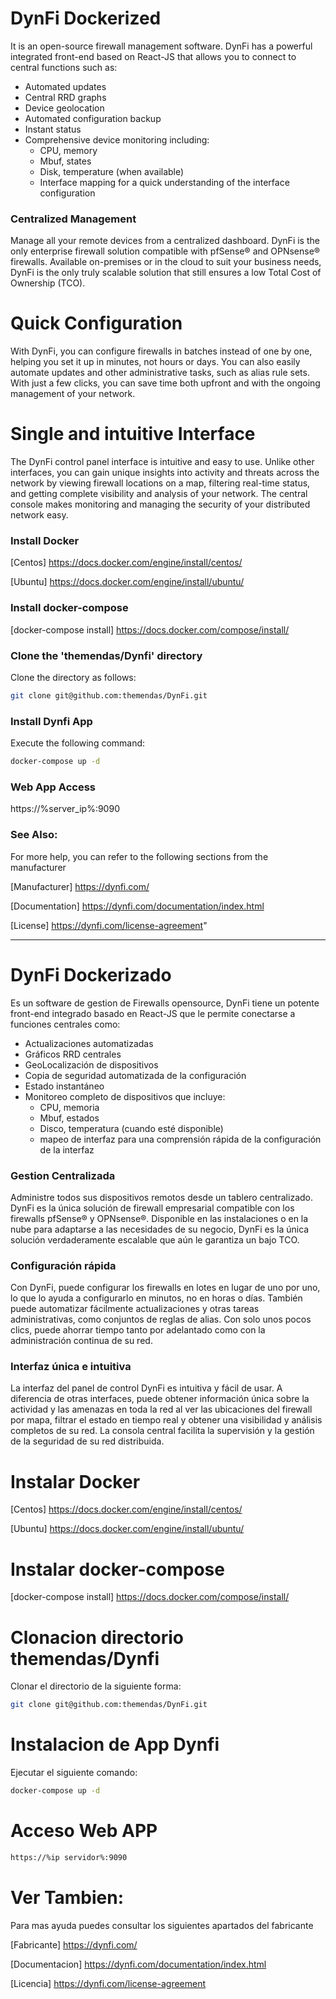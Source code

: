 # DynFi Dockerized

It is an open-source firewall management software. DynFi has a powerful integrated front-end based on React-JS that allows you to connect to central functions such as:

- Automated updates
- Central RRD graphs
- Device geolocation
- Automated configuration backup
- Instant status
- Comprehensive device monitoring including:
  - CPU, memory
  - Mbuf, states
  - Disk, temperature (when available)
  - Interface mapping for a quick understanding of the interface configuration

### Centralized Management
Manage all your remote devices from a centralized dashboard. DynFi is the only enterprise firewall solution compatible with pfSense® and OPNsense® firewalls. Available on-premises or in the cloud to suit your business needs, DynFi is the only truly scalable solution that still ensures a low Total Cost of Ownership (TCO).

# Quick Configuration
With DynFi, you can configure firewalls in batches instead of one by one, helping you set it up in minutes, not hours or days. You can also easily automate updates and other administrative tasks, such as alias rule sets. With just a few clicks, you can save time both upfront and with the ongoing management of your network.

# Single and intuitive Interface
The DynFi control panel interface is intuitive and easy to use. Unlike other interfaces, you can gain unique insights into activity and threats across the network by viewing firewall locations on a map, filtering real-time status, and getting complete visibility and analysis of your network. The central console makes monitoring and managing the security of your distributed network easy.

### Install Docker
[Centos] https://docs.docker.com/engine/install/centos/

[Ubuntu] https://docs.docker.com/engine/install/ubuntu/

### Install docker-compose
[docker-compose install] https://docs.docker.com/compose/install/

### Clone the 'themendas/Dynfi' directory

Clone the directory as follows:
```bash
git clone git@github.com:themendas/DynFi.git
```

### Install Dynfi App
Execute the following command:

```bash
docker-compose up -d
```

### Web App Access
https://%server_ip%:9090

### See Also:
For more help, you can refer to the following sections from the manufacturer

[Manufacturer] https://dynfi.com/

[Documentation] https://dynfi.com/documentation/index.html

[License] https://dynfi.com/license-agreement"

-----

# DynFi Dockerizado

Es un software de gestion de Firewalls opensource, DynFi tiene un potente front-end integrado basado en React-JS que le permite conectarse a funciones centrales como:

* Actualizaciones automatizadas
* Gráficos RRD centrales
* GeoLocalización de dispositivos
* Copia de seguridad automatizada de la configuración
* Estado instantáneo
* Monitoreo completo de dispositivos que incluye:
  * CPU, memoria
  * Mbuf, estados
  * Disco, temperatura (cuando esté disponible)
  * mapeo de interfaz para una comprensión rápida de la configuración de la interfaz 

### Gestion Centralizada
Administre todos sus dispositivos remotos desde un tablero centralizado. DynFi es la única solución de firewall empresarial compatible con los firewalls pfSense® y OPNsense®. Disponible en las instalaciones o en la nube para adaptarse a las necesidades de su negocio, DynFi es la única solución verdaderamente escalable que aún le garantiza un bajo TCO.
### Configuración rápida
Con DynFi, puede configurar los firewalls en lotes en lugar de uno por uno, lo que lo ayuda a configurarlo en minutos, no en horas o días. También puede automatizar fácilmente actualizaciones y otras tareas administrativas, como conjuntos de reglas de alias. Con solo unos pocos clics, puede ahorrar tiempo tanto por adelantado como con la administración continua de su red.
### Interfaz única e intuitiva
La interfaz del panel de control DynFi es intuitiva y fácil de usar. A diferencia de otras interfaces, puede obtener información única sobre la actividad y las amenazas en toda la red al ver las ubicaciones del firewall por mapa, filtrar el estado en tiempo real y obtener una visibilidad y análisis completos de su red. La consola central facilita la supervisión y la gestión de la seguridad de su red distribuida.


# Instalar Docker

[Centos] https://docs.docker.com/engine/install/centos/

[Ubuntu] https://docs.docker.com/engine/install/ubuntu/

# Instalar docker-compose

[docker-compose install] https://docs.docker.com/compose/install/

# Clonacion directorio themendas/Dynfi

Clonar el directorio de la siguiente forma:
```bash
git clone git@github.com:themendas/DynFi.git
```

# Instalacion de App Dynfi

Ejecutar el siguiente comando:
```bash
docker-compose up -d
```

# Acceso Web APP
```bash
https://%ip servidor%:9090
```
# Ver Tambien:

Para mas ayuda puedes consultar los siguientes apartados del fabricante

[Fabricante] https://dynfi.com/

[Documentacion]  https://dynfi.com/documentation/index.html

[Licencia] https://dynfi.com/license-agreement

